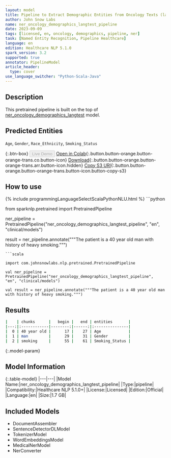```yaml
---
layout: model
title: Pipeline to Extract Demographic Entities from Oncology Texts (langtest)
author: John Snow Labs
name: ner_oncology_demographics_langtest_pipeline
date: 2023-09-09
tags: [licensed, en, oncology, demographics, pipeline, ner]
task: [Named Entity Recognition, Pipeline Healthcare]
language: en
edition: Healthcare NLP 5.1.0
spark_version: 3.2
supported: true
annotator: PipelineModel
article_header:
  type: cover
use_language_switcher: "Python-Scala-Java"
---
```


## Description

This pretrained pipeline is built on the top of [ner_oncology_demographics_langtest](https://nlp.johnsnowlabs.com/2023/09/03/ner_oncology_demographics_langtest_en.html) model.

## Predicted Entities

`Age`, `Gender`, `Race_Ethnicity`, `Smoking_Status`


{:.btn-box}
<button class="button button-orange" disabled>Live Demo</button>
[Open in Colab](https://colab.research.google.com/github/JohnSnowLabs/spark-nlp-workshop/blob/master/healthcare-nlp/07.0.Pretrained_Clinical_Pipelines.ipynb){:.button.button-orange.button-orange-trans.co.button-icon}
[Download](https://s3.amazonaws.com/auxdata.johnsnowlabs.com/clinical/models/ner_oncology_demographics_langtest_pipeline_en_5.1.0_3.2_1694289949121.zip){:.button.button-orange.button-orange-trans.arr.button-icon.hidden}
[Copy S3 URI](s3://auxdata.johnsnowlabs.com/clinical/models/ner_oncology_demographics_langtest_pipeline_en_5.1.0_3.2_1694289949121.zip){:.button.button-orange.button-orange-trans.button-icon.button-copy-s3}

## How to use



<div class="tabs-box" markdown="1">
{% include programmingLanguageSelectScalaPythonNLU.html %}
```python

from sparknlp.pretrained import PretrainedPipeline

ner_pipeline = PretrainedPipeline("ner_oncology_demographics_langtest_pipeline", "en", "clinical/models")

result = ner_pipeline.annotate("""The patient is a 40 year old man with history of heavy smoking.""")

```
```scala

import com.johnsnowlabs.nlp.pretrained.PretrainedPipeline

val ner_pipeline = PretrainedPipeline("ner_oncology_demographics_langtest_pipeline", "en", "clinical/models")

val result = ner_pipeline.annotate("""The patient is a 40 year old man with history of heavy smoking.""")

```
</div>

## Results

```bash
|    | chunks      |   begin |   end | entities       |
|---:|:------------|--------:|------:|:---------------|
|  0 | 40 year old |      17 |    27 | Age            |
|  1 | man         |      29 |    31 | Gender         |
|  2 | smoking     |      55 |    61 | Smoking_Status |
```

{:.model-param}
## Model Information

{:.table-model}
|---|---|
|Model Name:|ner_oncology_demographics_langtest_pipeline|
|Type:|pipeline|
|Compatibility:|Healthcare NLP 5.1.0+|
|License:|Licensed|
|Edition:|Official|
|Language:|en|
|Size:|1.7 GB|

## Included Models

- DocumentAssembler
- SentenceDetectorDLModel
- TokenizerModel
- WordEmbeddingsModel
- MedicalNerModel
- NerConverter